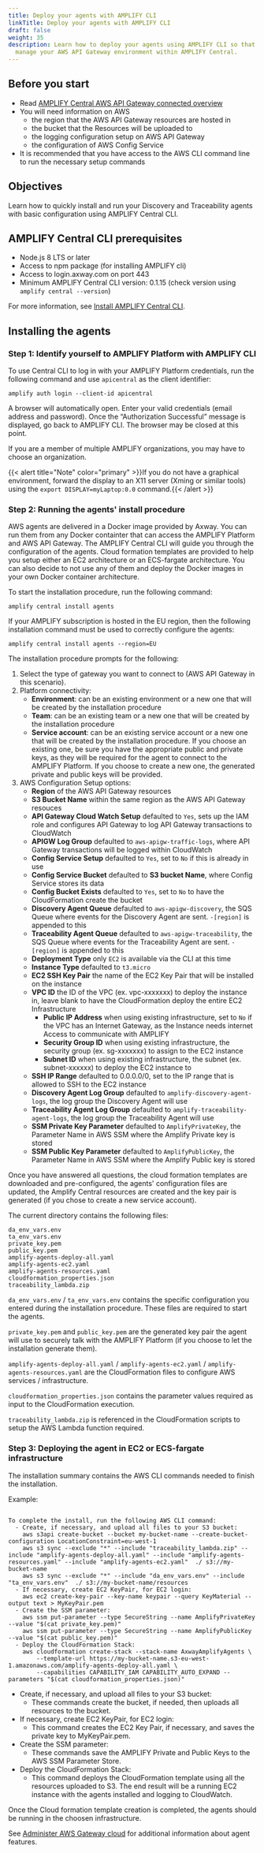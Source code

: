 ```yaml
---
title: Deploy your agents with AMPLIFY CLI
linkTitle: Deploy your agents with AMPLIFY CLI
draft: false
weight: 35
description: Learn how to deploy your agents using AMPLIFY CLI so that you can
  manage your AWS API Gateway environment within AMPLIFY Central.
---
```

## Before you start

* Read [AMPLIFY Central AWS API Gateway connected overview](/docs/central/connect-aws-gateway/)
* You will need information on AWS
    * the region that the AWS API Gateway resources are hosted in
    * the bucket that the Resources will be uploaded to
    * the logging configuration setup on AWS API Gateway
    * the configuration of AWS Config Service
* It is recommended that you have access to the AWS CLI command line to run the necessary setup commands

## Objectives

Learn how to quickly install and run your Discovery and Traceability agents with basic configuration using AMPLIFY Central CLI.

## AMPLIFY Central CLI prerequisites

* Node.js 8 LTS or later
* Access to npm package (for installing AMPLIFY cli)
* Access to login.axway.com on port 443
* Minimum AMPLIFY Central CLI version: 0.1.15 (check version using `amplify central --version`)

For more information, see [Install AMPLIFY Central CLI](/docs/central/cli_central/cli_install/).

## Installing the agents

### Step 1: Identify yourself to AMPLIFY Platform with AMPLIFY CLI

To use Central CLI to log in with your AMPLIFY Platform credentials, run the following command and use `apicentral` as the client identifier:

```shell
amplify auth login --client-id apicentral
```

A browser will automatically open.
Enter your valid credentials (email address and password). Once the “Authorization Successful” message is displayed, go back to AMPLIFY CLI. The browser may be closed at this point.

If you are a member of multiple AMPLIFY organizations, you may have to choose an organization.

{{< alert title="Note" color="primary" >}}If you do not have a graphical environment, forward the display to an X11 server (Xming or similar tools) using the `export DISPLAY=myLaptop:0.0` command.{{< /alert >}}

### Step 2: Running the agents' install procedure

AWS agents are delivered in a Docker image provided by Axway. You can run them from any Docker containter that can access the AMPLIFY Platform and AWS API Gateway.
The AMPLIFY Central CLI will guide you through the configuration of the agents. Cloud formation templates are provided to help you setup either an EC2 architecture or an ECS-fargate architecture. You can also decide to not use any of them and deploy the Docker images in your own Docker container architecture.

To start the installation procedure, run the following command:

```shell
amplify central install agents
```

If your AMPLIFY subscription is hosted in the EU region, then the following installation command must be used to correctly configure the agents:

```shell
amplify central install agents --region=EU
```

The installation procedure prompts for the following:

1. Select the type of gateway you want to connect to (AWS API Gateway in this scenario).
2. Platform connectivity:
   * **Environment**: can be an existing environment or a new one that will be created by the installation procedure
   * **Team**: can be an existing team or a new one that will be created by the installation procedure
   * **Service account**: can be an existing service account or a new one that will be created by the installation procedure. If you choose an existing one, be sure you have the appropriate public and private keys, as they will be required for the agent to connect to the AMPLIFY Platform. If you choose to create a new one, the generated private and public keys will be provided.
3. AWS Configuration Setup options:
    * **Region** of the AWS API Gateway resources
    * **S3 Bucket Name** within the same region as the AWS API Gateway resouces
    * **API Gateway Cloud Watch Setup** defaulted to `Yes`, sets up the IAM role and configures API Gateway to log API Gateway transactions to CloudWatch
    * **APIGW Log Group** defaulted to `aws-apigw-traffic-logs`, where API Gateway transactions will be logged within CloudWatch
    * **Config Service Setup** defaulted to `Yes`, set to `No` if this is already in use
    * **Config Service Bucket** defaulted to **S3 bucket Name**, where Config Service stores its data
    * **Config Bucket Exists** defaulted to `Yes`, set to `No` to have the CloudFormation create the bucket
    * **Discovery Agent Queue** defaulted to `aws-apigw-discovery`, the SQS Queue where events for the Discovery Agent are sent. `-[region]` is appended to this
    * **Traceability Agent Queue** defaulted to `aws-apigw-traceability`, the SQS Queue where events for the Traceability Agent are sent. `-[region]` is appended to this
    * **Deployment Type** only `EC2` is available via the CLI at this time
    * **Instance Type** defaulted to `t3.micro`
    * **EC2 SSH Key Pair** the name of the EC2 Key Pair that will be installed on the instance
    * **VPC ID** the ID of the VPC (ex. vpc-xxxxxxx) to deploy the instance in, leave blank to have the CloudFormation deploy the entire EC2 Infrastructure
      * **Public IP Address** when using existing infrastructure, set to `No` if the VPC has an Internet Gateway, as the Instance needs internet Access to communicate with AMPLIFY
      * **Security Group ID** when using existing infrastructure, the security group (ex. sg-xxxxxxx) to assign to the EC2 instance
      * **Subnet ID** when using existing infrastructure, the subnet (ex. subnet-xxxxxx) to deploy the EC2 instance to
    * **SSH IP Range** defaulted to 0.0.0.0/0, set to the IP range that is allowed to SSH to the EC2 instance
    * **Discovery Agent Log Group** defaulted to `amplify-discovery-agent-logs`, the log group the Discovery Agent will use
    * **Traceability Agent Log Group** defaulted to `amplify-traceability-agent-logs`, the log group the Traceability Agent will use
    * **SSM Private Key Parameter** defaulted to `AmplifyPrivateKey`, the Parameter Name in AWS SSM where the Amplify Private key is stored
    * **SSM Public Key Parameter** defaulted to `AmplifyPublicKey`, the Parameter Name in AWS SSM where the Amplify Public key is stored

Once you have answered all questions, the cloud formation templates are downloaded and pre-configured, the agents' configuration files are updated, the Amplify Central resources are created and the key pair is generated (if you chose to create a new service account).

The current directory contains the following files:

```shell
da_env_vars.env
ta_env_vars.env
private_key.pem
public_key.pem
amplify-agents-deploy-all.yaml
amplify-agents-ec2.yaml
amplify-agents-resources.yaml
cloudformation_properties.json
traceability_lambda.zip
```

`da_env_vars.env` / `ta_env_vars.env` contains the specific configuration you entered during the installation procedure. These files are required to start the agents.

`private_key.pem` and `public_key.pem` are the generated key pair the agent will use to securely talk with the AMPLIFY Platform (if you choose to let the installation generate them).

`amplify-agents-deploy-all.yaml` / `amplify-agents-ec2.yaml` / `amplify-agents-resources.yaml` are the CloudFormation files to configure AWS services / infrastructure.

`cloudformation_properties.json` contains the parameter values required as input to the CloudFormation execution.

`traceability_lambda.zip` is referenced in the CloudFormation scripts to setup the AWS Lambda function required.

### Step 3: Deploying the agent in EC2 or ECS-fargate infrastructure

The installation summary contains the AWS CLI commands needed to finish the installation.

Example:

```shell

To complete the install, run the following AWS CLI command:
  - Create, if necessary, and upload all files to your S3 bucket:
    aws s3api create-bucket --bucket my-bucket-name --create-bucket-configuration LocationConstraint=eu-west-1
    aws s3 sync --exclude "*" --include "traceability_lambda.zip" --include "amplify-agents-deploy-all.yaml" --include "amplify-agents-resources.yaml" --include "amplify-agents-ec2.yaml"  ./ s3://my-bucket-name
    aws s3 sync --exclude "*" --include "da_env_vars.env" --include "ta_env_vars.env"  ./ s3://my-bucket-name/resources
  - If necessary, create EC2 KeyPair, for EC2 login:
    aws ec2 create-key-pair --key-name keypair --query KeyMaterial --output text > MyKeyPair.pem
  - Create the SSM parameter:
    aws ssm put-parameter --type SecureString --name AmplifyPrivateKey --value "$(cat private_key.pem)"
    aws ssm put-parameter --type SecureString --name AmplifyPublicKey --value "$(cat public_key.pem)"
  - Deploy the CloudFormation Stack:
    aws cloudformation create-stack --stack-name AxwayAmplifyAgents \
        --template-url https://my-bucket-name.s3-eu-west-1.amazonaws.com/amplify-agents-deploy-all.yaml \
        --capabilities CAPABILITY_IAM CAPABILITY_AUTO_EXPAND --parameters "$(cat cloudformation_properties.json)"
```

* Create, if necessary, and upload all files to your S3 bucket:
    * These commands create the bucket, if needed, then uploads all resources to the bucket.
* If necessary, create EC2 KeyPair, for EC2 login:
    * This command creates the EC2 Key Pair, if necessary, and saves the private key to MyKeyPair.pem.
* Create the SSM parameter:
    * These commands save the AMPLIFY Private and Public Keys to the AWS SSM Parameter Store.
* Deploy the CloudFormation Stack:
    * This command deploys the CloudFormation template using all the resources uploaded to S3. The end result will be a running EC2 instance with the agents installed and logging to CloudWatch.

Once the Cloud formation template creation is completed, the agents should be running in the choosen infrastructure.

See [Administer AWS Gateway cloud](/docs/central/connect-aws-gateway/cloud-administration-operation/) for additional information about agent features.
